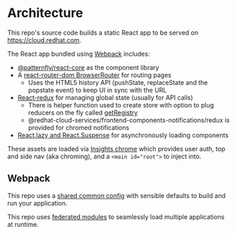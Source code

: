 # Architecture

This repo's source code builds a static React app to be served on https://cloud.redhat.com.

The React app bundled using [Webpack](https://webpack.js.org) includes:
  - [@patternfly/react-core](https://github.com/patternfly/patternfly-react) as the component library
  - A [react-router-dom BrowserRouter](https://reacttraining.com/react-router/web/api/BrowserRouter) for routing pages
    - Uses the HTML5 history API (pushState, replaceState and the popstate event) to keep UI in sync with the URL
  - [React-redux](https://github.com/reactjs/react-redux) for managing global state (usually for API calls)
    - There is helper function used to create store with option to plug reducers on the fly called [getRegistry](https://github.com/RedHatInsights/frontend-components/blob/master/packages/utils/doc/redux.md#reducer-registry)
    - @redhat-cloud-services/frontend-components-notifications/redux is provided for chromed notifications
  - [React.lazy and React.Suspense](https://reactjs.org/docs/code-splitting.html#reactlazy) for asynchronously loading components

These assets are loaded via [Insights chrome](https://github.com/RedHatInsights/insights-chrome) which provides user auth, top and side nav (aka chroming), and a `<main id="root">` to inject into.

## Webpack

This repo uses a [shared common config](https://www.npmjs.com/package/@redhat-cloud-services/frontend-components-config) with sensible defaults to build and run your application.

This repo uses [federated modules](https://webpack.js.org/concepts/module-federation/) to seamlessly load multiple applications at runtime.

